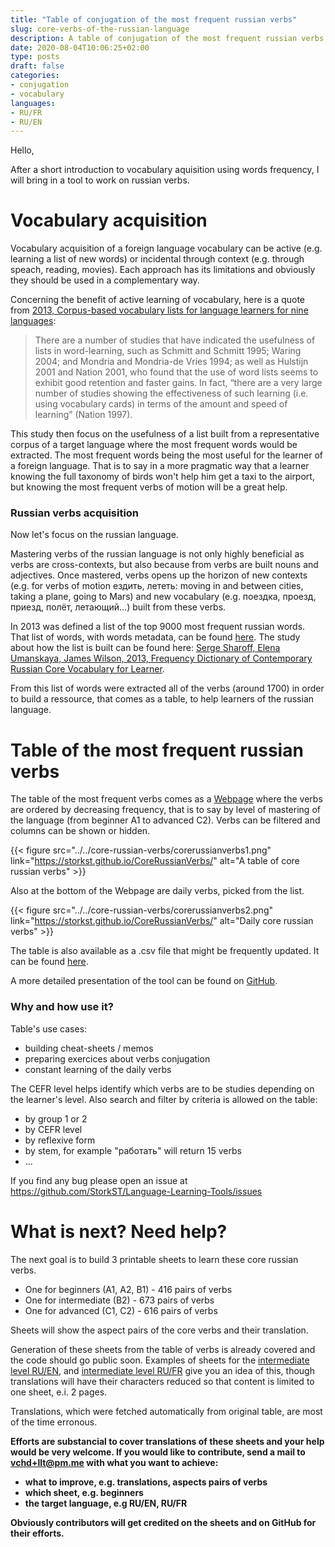 ```yaml
---
title: "Table of conjugation of the most frequent russian verbs"
slug: core-verbs-of-the-russian-language
description: A table of conjugation of the most frequent russian verbs
date: 2020-08-04T10:06:25+02:00
type: posts
draft: false
categories:
- conjugation
- vocabulary
languages:
- RU/FR
- RU/EN
---
```


Hello,

After a short introduction to vocabulary aquisition using words frequency, I will bring in a tool to work on russian verbs.

# Vocabulary acquisition
Vocabulary acquisition of a foreign language vocabulary can be active (e.g. learning a list of new words) or incidental through context (e.g. through speach, reading, movies). Each approach has its limitations and obviously they should be used in a complementary way.

Concerning the benefit of active learning of vocabulary, here is a quote from [2013, Corpus-based vocabulary lists for language learners for nine languages](http://corpus.leeds.ac.uk/serge/publications/2014-LREV-kelly.pdf):

> There are a number of studies that have indicated the usefulness of lists in word-learning, such as Schmitt and Schmitt 1995; Waring 2004; and Mondria and Mondria-de Vries 1994; as well as Hulstijn 2001 and Nation 2001, who found that the use of word lists seems to exhibit good retention and faster gains. In fact, “there are a very large number of studies showing the effectiveness of such learning (i.e. using vocabulary cards) in terms of the amount and speed of learning” (Nation 1997).



This study then focus on the usefulness of a list built from a representative corpus of a target language where the most frequent words would be extracted. The most frequent words being the most useful for the learner of a foreign language. That is to say in a more pragmatic way that a learner knowing the full taxonomy of birds won't help him get a taxi to the airport, but knowing the most frequent verbs of motion will be a great help.


### Russian verbs acquisition

Now let's focus on the russian language.

Mastering verbs of the russian language is not only highly beneficial as verbs are cross-contexts, but also because from verbs are built nouns and adjectives.
Once mastered, verbs opens up the horizon of new contexts (e.g. for verbs of motion ездить, лететь: moving in and between cities, taking a plane, going to Mars) and new vocabulary (e.g. поездка, проезд, приезд, полёт, летающий...) built from these verbs.

In 2013 was defined a list of the top 9000 most frequent russian words.
That list of words, with words metadata, can be found [here](http://corpus.leeds.ac.uk/serge/kelly/). The study about how the list is built can be found here: [Serge Sharoff, Elena Umanskaya, James Wilson, 2013, Frequency Dictionary of Contemporary Russian Core Vocabulary for Learner](http://corpus.leeds.ac.uk/serge/publications/2013-routledge-intro.pdf).


From this list of words were extracted all of the verbs (around 1700) in order to build a ressource, that comes as a table, to help learners of the russian language.


# Table of the most frequent russian verbs

The table of the most frequent verbs comes as a [Webpage](https://storkst.github.io/CoreRussianVerbs/) where the verbs are ordered by decreasing frequency, that is to say by level of mastering of the language (from beginner A1 to advanced C2). Verbs can be filtered and columns can be shown or hidden.

{{< figure src="../../core-russian-verbs/corerussianverbs1.png" link="https://storkst.github.io/CoreRussianVerbs/" alt="A table of core russian verbs" >}}

Also at the bottom of the Webpage are daily verbs, picked from the list.

{{< figure src="../../core-russian-verbs/corerussianverbs2.png" link="https://storkst.github.io/CoreRussianVerbs/" alt="Daily core russian verbs" >}}



The table is also available as a .csv file that might be frequently updated. It can be found [here](https://raw.githubusercontent.com/StorkST/CoreRussianVerbs/master/RussianVerbsClassification.csv).

A more detailed presentation of the tool can be found on [GitHub](https://github.com/StorkST/CoreRussianVerbs).


### Why and how use it?

Table's use cases:
- building cheat-sheets / memos
- preparing exercices about verbs conjugation
- constant learning of the daily verbs

The CEFR level helps identify which verbs are to be studies depending on the learner's level.
Also search and filter by criteria is allowed on the table:
  - by group 1 or 2
  - by CEFR level
  - by reflexive form
  - by stem, for example "работать" will return 15 verbs
  - ...

If you find any bug please open an issue at https://github.com/StorkST/Language-Learning-Tools/issues

# What is next? Need help?

The next goal is to build 3 printable sheets to learn these core russian verbs.
- One for beginners (A1, A2, B1) - 416 pairs of verbs
- One for intermediate (B2) - 673 pairs of verbs
- One for advanced (C1, C2) - 616 pairs of verbs

Sheets will show the aspect pairs of the core verbs and their translation.


Generation of these sheets from the table of verbs is already covered and the code should go public soon. Examples of sheets for the [intermediate level RU/EN](../../core-russian-verbs/RU-EN-intermediate-freq_order-colored.pdf), and [intermediate level RU/FR](../../core-russian-verbs/RU-FR-intermediate-freq_order-colored.pdf) give you an idea of this, though translations will have their characters reduced so that content is limited to one sheet, e.i. 2 pages.

Translations, which were fetched automatically from original table, are most of the time erronous.

**Efforts are substancial to cover translations of these sheets and your help would be very welcome.
If you would like to contribute, send a mail to vchd+llt@pm.me with what you want to achieve:**
- **what to improve, e.g. translations, aspects pairs of verbs**
- **which sheet, e.g. beginners**
- **the target language, e.g RU/EN, RU/FR**

**Obviously contributors will get credited on the sheets and on GitHub for their efforts.**
